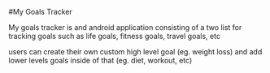 #My Goals Tracker

My goals tracker is and android application consisting of a two list for tracking goals such as life goals, fitness goals, travel goals, etc

users can create their own custom high level goal (eg. weight loss) and add lower levels goals inside of that (eg. diet, workout, etc) 
